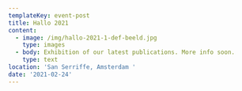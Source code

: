 ```yaml
---
templateKey: event-post
title: Hallo 2021
content:
  - image: /img/hallo-2021-1-def-beeld.jpg
    type: images
  - body: Exhibition of our latest publications. More info soon.
    type: text
location: 'San Serriffe, Amsterdam '
date: '2021-02-24'
---
```



